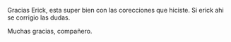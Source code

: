 Gracias Erick, esta super bien con las corecciones que hiciste.
Si erick ahi se corrigio las dudas.


Muchas gracias, compañero.
